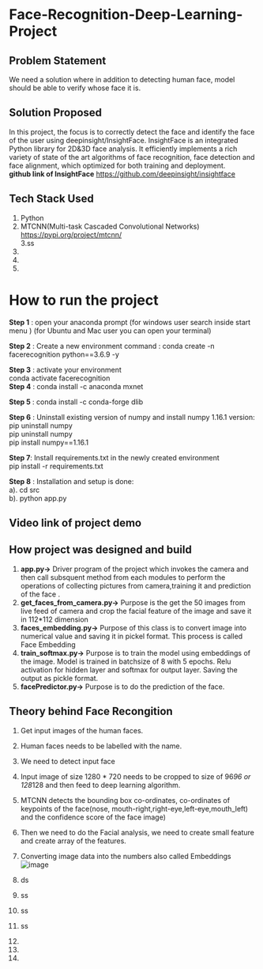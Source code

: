 
# Face-Recognition-Deep-Learning-Project

## Problem Statement

We need a solution where in addition to detecting human face, model should be able to verify whose face it is.


## Solution Proposed

In this project, the focus is to correctly detect the face and identify the face of the user using deepinsight/InsightFace.
InsightFace is an integrated Python library for 2D&3D face analysis. It efficiently implements a rich variety of state of the art algorithms of face recognition, face detection and face alignment, which optimized for both training and deployment. </br>
**github link of InsightFace** https://github.com/deepinsight/insightface

## Tech Stack Used
1. Python </br>
2. MTCNN(Multi-task Cascaded Convolutional Networks)  https://pypi.org/project/mtcnn/  </br>
3.ss
4.
5.
6.




# How to run the project
**Step 1** : open your anaconda prompt (for windows user search inside start menu )
                                   (for Ubuntu and Mac user you can open your terminal)

**Step 2** : Create a new environment
                command : conda create -n facerecognition python==3.6.9 -y </br>
                
**Step 3** : activate your environment  </br>
                conda activate facerecognition  </br>
**Step 4** : conda install -c anaconda mxnet </br>

**Step 5** : conda install -c conda-forge dlib </br>

**Step 6** : Uninstall existing version of numpy and install numpy 1.16.1 version: </br>
        pip uninstall numpy </br>
        pip uninstall numpy </br>
        pip install numpy==1.16.1 </br>

**Step 7**:  Install requirements.txt in the newly created environment</br>
         pip install -r requirements.txt</br>

**Step 8** : Installation and setup is done:</br>
         a).  cd src</br>
         b). python app.py</br>


## Video link of project demo


## How project was designed and build
1. **app.py->** Driver program of the project which invokes the camera and then call subsquent method from each modules to perform the operations of collecting pictures from camera,training it and prediction of the face . </br>
2. **get_faces_from_camera.py->** Purpose is the get the 50 images from live feed of camera and crop the facial feature of the image and save it in 112*112 dimension </br> 
3. **faces_embedding.py->** Purpose of this class is to convert image into numerical value and saving it in pickel format. This process is called Face Embedding </br>
4. **train_softmax.py->** Purpose is to train the model using embeddings of the image. Model is trained in batchsize of 8 with 5 epochs. Relu activation for hidden layer and softmax for output layer. Saving the output as pickle format.</br>
5. **facePredictor.py->** Purpose is to do the prediction of the face. </br>



## Theory behind Face Recongition
1. Get input images of the human faces. </br>
2. Human faces needs to be labelled with the name. </br>
3. We need to detect input face
4. Input image of size 1280 * 720 needs to be cropped to size of 96*96 or 128*128 and then feed to deep learning algorithm.
5. MTCNN detects the bounding box co-ordinates, co-ordinates of keypoints of the face(nose, mouth-right,right-eye,left-eye,mouth_left) and the confidence score of the face image)
6. Then we need to do the Facial analysis, we need to create small feature and create array of the features.
7. Converting image data into the numbers also called Embeddings ![image](https://github.com/ravi0dubey/Face-Recognition-Deep-Learning-Project/assets/38419795/3b1032e8-b053-46a4-9d4a-028a40ed705c)
8. ds
9. ss
10. ss
11. ss
12.
13. </br>




6.  </br>
